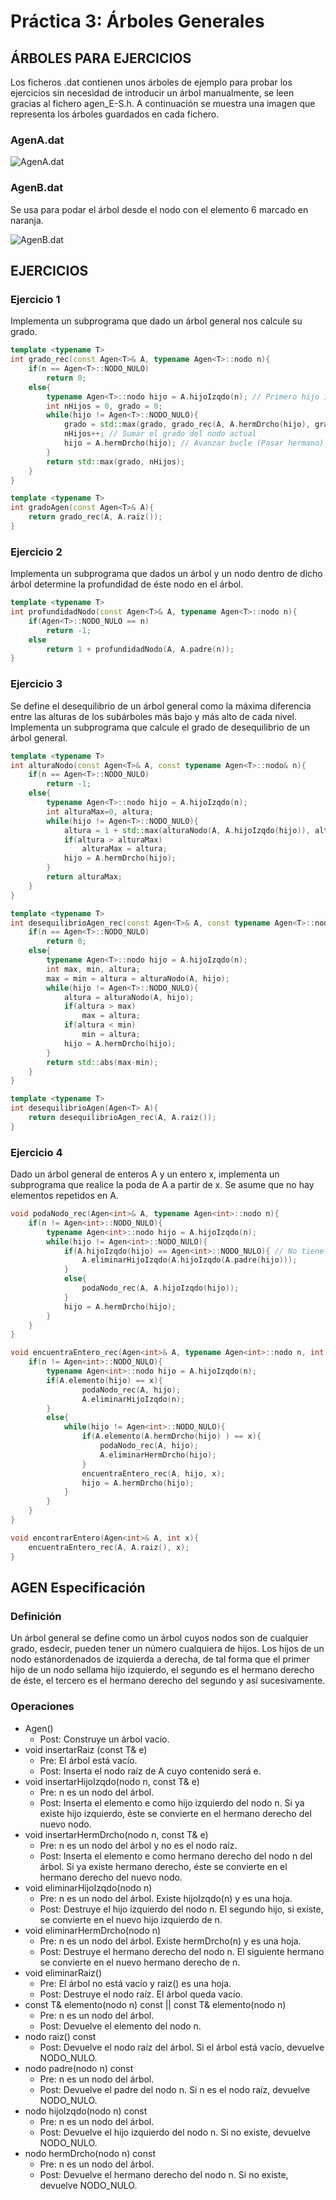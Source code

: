 # Práctica 3: Árboles Generales

## ÁRBOLES PARA EJERCICIOS

Los ficheros .dat contienen unos árboles de ejemplo para probar los ejercicios sin necesidad de introducir un árbol manualmente, se leen gracias al fichero agen_E-S.h.
A continuación se muestra una imagen que representa los árboles guardados en cada fichero.

### AgenA.dat

![AgenA.dat](AgenA.png)

### AgenB.dat

Se usa para podar el árbol desde el nodo con el elemento 6 marcado en naranja.

![AgenB.dat](AgenB.png)

## EJERCICIOS

### Ejercicio 1

Implementa un subprograma que dado un árbol general nos calcule su grado.

```cpp
template <typename T>
int grado_rec(const Agen<T>& A, typename Agen<T>::nodo n){
    if(n == Agen<T>::NODO_NULO)
        return 0;
    else{
        typename Agen<T>::nodo hijo = A.hijoIzqdo(n); // Primero hijo izquierdo, si es nulo no tiene hijos
        int nHijos = 0, grado = 0;
        while(hijo != Agen<T>::NODO_NULO){ 
            grado = std::max(grado, grado_rec(A, A.hermDrcho(hijo), grado)); // LLamada al hermano y cojo el mayor
            nHijos++; // Sumar el grado del nodo actual
            hijo = A.hermDrcho(hijo); // Avanzar bucle (Pasar hermano)
        }
        return std::max(grado, nHijos);
    }
}

template <typename T>
int gradoAgen(const Agen<T>& A){
    return grado_rec(A, A.raiz());
}
```

### Ejercicio 2

Implementa un subprograma que dados un árbol y un nodo dentro de dicho árbol determine la profundidad de éste nodo en el árbol.

```cpp
template <typename T>
int profundidadNodo(const Agen<T>& A, typename Agen<T>::nodo n){
    if(Agen<T>::NODO_NULO == n) 
        return -1;
    else
        return 1 + profundidadNodo(A, A.padre(n));
}
```

### Ejercicio 3

Se define el desequilibrio de un árbol general como la máxima diferencia entre las alturas de los subárboles más bajo y más alto de cada nivel. Implementa un subprograma que calcule el grado de desequilibrio de un árbol general.

```cpp
template <typename T>
int alturaNodo(const Agen<T>& A, const typename Agen<T>::nodo& n){
    if(n == Agen<T>::NODO_NULO)
        return -1;
    else{
        typename Agen<T>::nodo hijo = A.hijoIzqdo(n);
        int alturaMax=0, altura;
        while(hijo != Agen<T>::NODO_NULO){
            altura = 1 + std::max(alturaNodo(A, A.hijoIzqdo(hijo)), alturaNodo(A, A.hijoDrcho(hijo)));
            if(altura > alturaMax)
                alturaMax = altura;
            hijo = A.hermDrcho(hijo);
        }
        return alturaMax;
    }
}

template <typename T>
int desequilibrioAgen_rec(const Agen<T>& A, const typename Agen<T>::nodo& n){
    if(n == Agen<T>::NODO_NULO)
        return 0;
    else{
        typename Agen<T>::nodo hijo = A.hijoIzqdo(n);
        int max, min, altura;
        max = min = altura = alturaNodo(A, hijo);
        while(hijo != Agen<T>::NODO_NULO){
            altura = alturaNodo(A, hijo);
            if(altura > max)
                max = altura;
            if(altura < min)
                min = altura;
            hijo = A.hermDrcho(hijo);
        }
        return std::abs(max-min);
    }
}

template <typename T>
int desequilibrioAgen(Agen<T> A){
    return desequilibrioAgen_rec(A, A.raiz());
}
```

### Ejercicio 4

Dado un árbol general de enteros A y un entero x, implementa un subprograma que realice la poda de A a partir de x. Se asume que no hay elementos repetidos en A.

```cpp
void podaNodo_rec(Agen<int>& A, typename Agen<int>::nodo n){
    if(n != Agen<int>::NODO_NULO){
        typename Agen<int>::nodo hijo = A.hijoIzqdo(n);
        while(hijo != Agen<int>::NODO_NULO){
            if(A.hijoIzqdo(hijo) == Agen<int>::NODO_NULO){ // No tiene hijos
                A.eliminarHijoIzqdo(A.hijoIzqdo(A.padre(hijo)));
            }
            else{
                podaNodo_rec(A, A.hijoIzqdo(hijo));
            }
            hijo = A.hermDrcho(hijo);
        }
    }
}

void encuentraEntero_rec(Agen<int>& A, typename Agen<int>::nodo n, int x){
    if(n != Agen<int>::NODO_NULO){
        typename Agen<int>::nodo hijo = A.hijoIzqdo(n);
        if(A.elemento(hijo) == x){
                podaNodo_rec(A, hijo);
                A.eliminarHijoIzqdo(n);
        }
        else{
            while(hijo != Agen<int>::NODO_NULO){
                if(A.elemento(A.hermDrcho(hijo) ) == x){
                    podaNodo_rec(A, hijo);
                    A.eliminarHermDrcho(hijo);
                }
                encuentraEntero_rec(A, hijo, x);
                hijo = A.hermDrcho(hijo);
            }
        }
    }
}

void encontrarEntero(Agen<int>& A, int x){
    encuentraEntero_rec(A, A.raiz(), x);
}
```

## AGEN Especificación

### Definición

Un árbol general se define como un árbol cuyos nodos son de cualquier grado, esdecir, pueden tener un número cualquiera de hijos. Los hijos de un nodo estánordenados de izquierda a derecha, de tal forma que el primer hijo de un nodo sellama hijo izquierdo, el segundo es el hermano derecho de éste, el tercero es el hermano derecho del segundo y así sucesivamente.

### Operaciones

- Agen()
  - Post: Construye un árbol vacío.
- void insertarRaiz (const T& e)
  - Pre: El árbol está vacío.
  - Post: Inserta el nodo raíz de A cuyo contenido será e.
- void insertarHijoIzqdo(nodo n, const T& e)
  - Pre: n es un nodo del árbol.
  - Post: Inserta el elemento e como hijo izquierdo del nodo n. Si ya existe hijo
    izquierdo, éste se convierte en el hermano derecho del nuevo nodo.
- void insertarHermDrcho(nodo n, const T& e)
  - Pre: n es un nodo del árbol y no es el nodo raíz.
  - Post: Inserta el elemento e como hermano derecho del nodo n del árbol.
    Si ya existe hermano derecho, éste se convierte en el hermano derecho
del nuevo nodo.
- void eliminarHijoIzqdo(nodo n)
  - Pre: n es un nodo del árbol. Existe hijoIzqdo(n) y es una hoja.
  - Post: Destruye el hijo izquierdo del nodo n. El segundo hijo, si existe, se convierte en el nuevo hijo izquierdo de n.
- void eliminarHermDrcho(nodo n)
  - Pre: n es un nodo del árbol. Existe hermDrcho(n) y es una hoja.
  - Post: Destruye el hermano derecho del nodo n. El siguiente hermano se convierte en el nuevo hermano derecho de n.
- void eliminarRaiz()
  - Pre: El árbol no está vacío y raiz() es una hoja.
  - Post: Destruye el nodo raíz. El árbol queda vacío.
- const T& elemento(nodo n) const
|| const T& elemento(nodo n)
  - Pre: n es un nodo del árbol.
  - Post: Devuelve el elemento del nodo n.
- nodo raiz() const
  - Post: Devuelve el nodo raíz del árbol. Si el árbol está vacío, devuelve NODO_NULO.
- nodo padre(nodo n) const
  - Pre: n es un nodo del árbol.
  - Post: Devuelve el padre del nodo n. Si n es el nodo raíz, devuelve NODO_NULO.
- nodo hijoIzqdo(nodo n) const
  - Pre: n es un nodo del árbol.
  - Post: Devuelve el hijo izquierdo del nodo n. Si no existe, devuelve NODO_NULO.
- nodo hermDrcho(nodo n) const
  - Pre: n es un nodo del árbol.
  - Post: Devuelve el hermano derecho del nodo n. Si no existe, devuelve NODO_NULO.